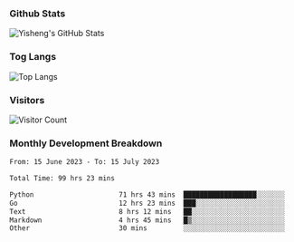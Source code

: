 ### Github Stats
![Yisheng's GitHub Stats](https://github-readme-stats-9qabuvhk1-gongyisheng.vercel.app/api?username=gongyisheng&count_private=true&show_icons=true)
### Tog Langs
![Top Langs](https://github-readme-stats-9qabuvhk1-gongyisheng.vercel.app/api/top-langs/?username=gongyisheng&layout=compact)
### Visitors
![Visitor Count](https://profile-counter.glitch.me/gongyisheng/count.svg)
### Monthly Development Breakdown
<!--START_SECTION:waka-->

```txt
From: 15 June 2023 - To: 15 July 2023

Total Time: 99 hrs 23 mins

Python                     71 hrs 43 mins  ██████████████████░░░░░░░   72.18 %
Go                         12 hrs 23 mins  ███░░░░░░░░░░░░░░░░░░░░░░   12.46 %
Text                       8 hrs 12 mins   ██░░░░░░░░░░░░░░░░░░░░░░░   08.25 %
Markdown                   4 hrs 45 mins   █▒░░░░░░░░░░░░░░░░░░░░░░░   04.79 %
Other                      30 mins         ░░░░░░░░░░░░░░░░░░░░░░░░░   00.51 %
```

<!--END_SECTION:waka-->
